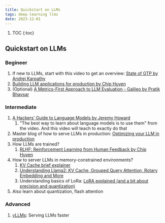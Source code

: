 ```yaml
---
title: Quickstart on LLMs
tags: deep-learning llms
date: 2023-12-01
---
```


1. TOC
{:toc}

## Quickstart on LLMs

### Begineer

1. If new to LLMs, start with this video to get an overview: [State of GTP by Andrej Karpathy](https://www.youtube.com/watch?v=bZQun8Y4L2A)
2. [Building LLM applications for production by Chip Huyen](https://huyenchip.com/2023/04/11/llm-engineering.html)
3. (Optional) [A Metrics-First Approach to LLM Evaluation - Galileo by Pratik Bhavsar](https://www.rungalileo.io/blog/metrics-first-approach-to-llm-evaluation)

### Intermediate

1. [A Hackers' Guide to Language Models by Jeremy Howard](https://www.youtube.com/watch?v=jkrNMKz9pWU)
   1. "The best way to learn about language models is to use them" from the video. And this video will teach to exactly do that
2. Master blog of how to serve LLMs in production: [Optimizing your LLM in production](https://huggingface.co/blog/optimize-llm)
3. How LLMs are trained?
   1. [RLHF: Reinforcement Learning from Human Feedback  by Chip Huyen](https://huyenchip.com/2023/05/02/rlhf.html)
4. How to server LLMs in memory-constrained environments?
   1. [KV Cache brief explainer](https://www.youtube.com/watch?v=80bIUggRJf4)
   2. [Understanding Llama2: KV Cache, Grouped Query Attention, Rotary Embedding and More](https://ai.plainenglish.io/understanding-llama2-kv-cache-grouped-query-attention-rotary-embedding-and-more-c17e5f49a6d7)
   3. Understanding basics of LoRa: [LoRA explained (and a bit about precision and quantization)](https://www.youtube.com/watch?v=t509sv5MT0w)
5. Also learn about quantization, flash attention

### Advanced

1. [vLLMs](https://blog.vllm.ai/2023/06/20/vllm.html): Serving LLMs faster
